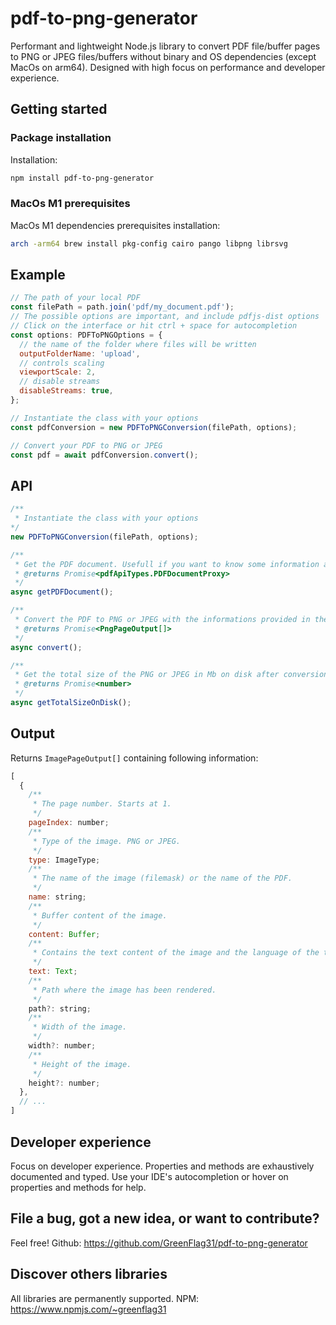 # pdf-to-png-generator

Performant and lightweight Node.js library to convert PDF file/buffer pages to PNG or JPEG files/buffers without binary and OS dependencies (except MacOs on arm64). Designed with high focus on performance and developer experience.

## Getting started

### Package installation

Installation:

```sh
npm install pdf-to-png-generator
```

### MacOs M1 prerequisites

MacOs M1 dependencies prerequisites installation:

```bash
arch -arm64 brew install pkg-config cairo pango libpng librsvg
```

## Example

```javascript
// The path of your local PDF
const filePath = path.join('pdf/my_document.pdf');
// The possible options are important, and include pdfjs-dist options
// Click on the interface or hit ctrl + space for autocompletion
const options: PDFToPNGOptions = {
  // the name of the folder where files will be written
  outputFolderName: 'upload',
  // controls scaling
  viewportScale: 2,
  // disable streams
  disableStreams: true,
};

// Instantiate the class with your options
const pdfConversion = new PDFToPNGConversion(filePath, options);

// Convert your PDF to PNG or JPEG
const pdf = await pdfConversion.convert();
```

## API

```javascript
/**
 * Instantiate the class with your options
*/
new PDFToPNGConversion(filePath, options);

/**
 * Get the PDF document. Usefull if you want to know some information about the PDF before doing the conversion.
 * @returns Promise<pdfApiTypes.PDFDocumentProxy>
 */
async getPDFDocument();

/**
 * Convert the PDF to PNG or JPEG with the informations provided in the constructor.
 * @returns Promise<PngPageOutput[]>
 */
async convert();

/**
 * Get the total size of the PNG or JPEG in Mb on disk after conversion.
 * @returns Promise<number>
 */
async getTotalSizeOnDisk();
```

## Output

Returns `ImagePageOutput[]` containing following information:

```javascript
[
  {
    /**
     * The page number. Starts at 1.
     */
    pageIndex: number;
    /**
     * Type of the image. PNG or JPEG.
     */
    type: ImageType;
    /**
     * The name of the image (filemask) or the name of the PDF.
     */
    name: string;
    /**
     * Buffer content of the image.
     */
    content: Buffer;
    /**
     * Contains the text content of the image and the language of the text.
     */
    text: Text;
    /**
     * Path where the image has been rendered.
     */
    path?: string;
    /**
     * Width of the image.
     */
    width?: number;
    /**
     * Height of the image.
     */
    height?: number;
  },
  // ...
]
```

## Developer experience

Focus on developer experience. Properties and methods are exhaustively documented and typed. Use your IDE's autocompletion or hover on properties and methods for help.

## File a bug, got a new idea, or want to contribute?

Feel free! Github: https://github.com/GreenFlag31/pdf-to-png-generator

## Discover others libraries

All libraries are permanently supported. NPM: https://www.npmjs.com/~greenflag31
